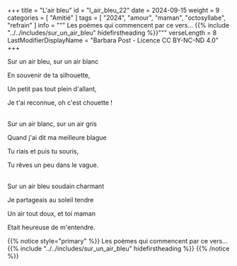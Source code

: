+++
title = "L'air bleu"
id = "l_air_bleu_22"
date = 2024-09-15
weight = 9
categories = [ "Amitié" ]
tags = [ "2024", "amour", "maman", "octosyllabe", "refrain" ]
info = """
Les poèmes qui commencent par ce vers...
{{% include "../../includes/sur_un_air_bleu" hidefirstheading %}}"""
verseLength = 8
LastModifierDisplayName = "Barbara Post - Licence CC BY-NC-ND 4.0"
+++

Sur un air bleu, sur un air blanc

En souvenir de ta silhouette,

Un petit pas tout plein d'allant,

Je t'ai reconnue, oh c'est chouette !

 \
Sur un air blanc, sur un air gris

Quand j'ai dit ma meilleure blague

Tu riais et puis tu souris,

Tu rêves un peu dans le vague.

 \
Sur un air bleu soudain charmant

Je partageais au soleil tendre

Un air tout doux, et toi maman

Etait heureuse de m'entendre.

{{% notice style="primary" %}}
Les poèmes qui commencent par ce vers...
{{% include "../../includes/sur_un_air_bleu" hidefirstheading %}}
{{% /notice %}}
